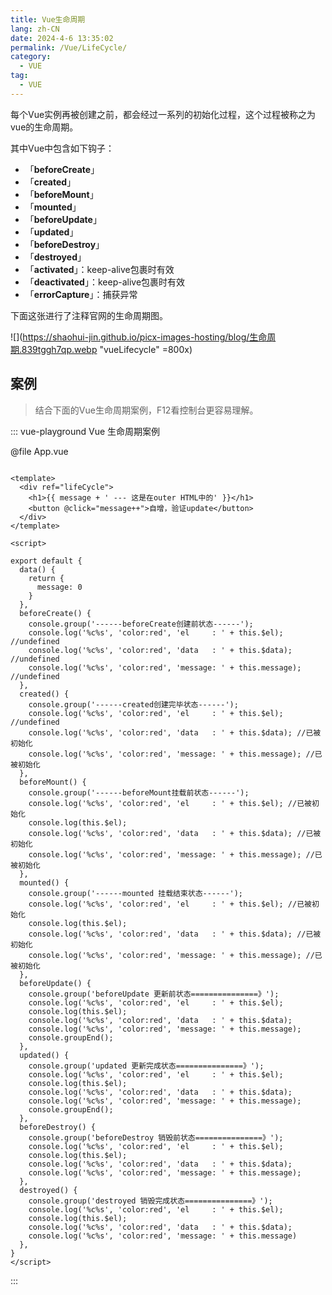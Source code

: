 ```yaml
---
title: Vue生命周期
lang: zh-CN
date: 2024-4-6 13:35:02
permalink: /Vue/LifeCycle/
category: 
  - VUE
tag: 
  - VUE
---
```


每个Vue实例再被创建之前，都会经过一系列的初始化过程，这个过程被称之为vue的生命周期。

其中Vue中包含如下钩子：
- 「**beforeCreate**」
- 「**created**」
- 「**beforeMount**」
- 「**mounted**」
- 「**beforeUpdate**」
- 「**updated**」
- 「**beforeDestroy**」
- 「**destroyed**」
- 「**activated**」：keep-alive包裹时有效
- 「**deactivated**」：keep-alive包裹时有效
- 「**errorCapture**」：捕获异常

下面这张进行了注释官网的生命周期图。

![](https://shaohui-jin.github.io/picx-images-hosting/blog/生命周期.839tggh7qp.webp "vueLifecycle" =800x)

<!-- more -->

## 案例

> 结合下面的Vue生命周期案例，F12看控制台更容易理解。

::: vue-playground Vue 生命周期案例

@file App.vue

```vue

<template>
  <div ref="lifeCycle">
    <h1>{{ message + ' --- 这是在outer HTML中的' }}</h1>
    <button @click="message++">自增，验证update</button>
  </div>
</template>

<script>

export default {
  data() {
    return {
      message: 0
    }
  },
  beforeCreate() {
    console.group('------beforeCreate创建前状态------');
    console.log('%c%s', 'color:red', 'el     : ' + this.$el); //undefined
    console.log('%c%s', 'color:red', 'data   : ' + this.$data); //undefined
    console.log('%c%s', 'color:red', 'message: ' + this.message); //undefined
  },
  created() {
    console.group('------created创建完毕状态------');
    console.log('%c%s', 'color:red', 'el     : ' + this.$el); //undefined
    console.log('%c%s', 'color:red', 'data   : ' + this.$data); //已被初始化
    console.log('%c%s', 'color:red', 'message: ' + this.message); //已被初始化
  },
  beforeMount() {
    console.group('------beforeMount挂载前状态------');
    console.log('%c%s', 'color:red', 'el     : ' + this.$el); //已被初始化
    console.log(this.$el);
    console.log('%c%s', 'color:red', 'data   : ' + this.$data); //已被初始化
    console.log('%c%s', 'color:red', 'message: ' + this.message); //已被初始化
  },
  mounted() {
    console.group('------mounted 挂载结束状态------');
    console.log('%c%s', 'color:red', 'el     : ' + this.$el); //已被初始化
    console.log(this.$el);
    console.log('%c%s', 'color:red', 'data   : ' + this.$data); //已被初始化
    console.log('%c%s', 'color:red', 'message: ' + this.message); //已被初始化
  },
  beforeUpdate() {
    console.group('beforeUpdate 更新前状态===============》');
    console.log('%c%s', 'color:red', 'el     : ' + this.$el);
    console.log(this.$el);
    console.log('%c%s', 'color:red', 'data   : ' + this.$data);
    console.log('%c%s', 'color:red', 'message: ' + this.message);
    console.groupEnd();
  },
  updated() {
    console.group('updated 更新完成状态===============》');
    console.log('%c%s', 'color:red', 'el     : ' + this.$el);
    console.log(this.$el);
    console.log('%c%s', 'color:red', 'data   : ' + this.$data);
    console.log('%c%s', 'color:red', 'message: ' + this.message);
    console.groupEnd();
  },
  beforeDestroy() {
    console.group('beforeDestroy 销毁前状态===============》');
    console.log('%c%s', 'color:red', 'el     : ' + this.$el);
    console.log(this.$el);
    console.log('%c%s', 'color:red', 'data   : ' + this.$data);
    console.log('%c%s', 'color:red', 'message: ' + this.message);
  },
  destroyed() {
    console.group('destroyed 销毁完成状态===============》');
    console.log('%c%s', 'color:red', 'el     : ' + this.$el);
    console.log(this.$el);
    console.log('%c%s', 'color:red', 'data   : ' + this.$data);
    console.log('%c%s', 'color:red', 'message: ' + this.message)
  },
}
</script>
```
:::
